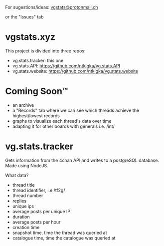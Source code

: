 For sugestions/ideas: vgstats@protonmail.ch

or the "Issues" tab

# vgstats.xyz

This project is divided into three repos:
* vg.stats.tracker: this one
* vg.stats.API: https://github.com/ntklgka/vg.stats.API
* vg.stats.website: https://github.com/ntklgka/vg.stats.website

# Coming Soon™
* an archive
* a "Records" tab where we can see which threads achieve the highest/lowest records
* graphs to visualize each thread's data over time
* adapting it for other boards with generals i.e. /int/

# vg.stats.tracker

Gets information from the 4chan API and writes to a postgreSQL database. Made using NodeJS.

What data?

* thread title
* thread identifier, i.e /tf2g/
* thread number
* replies
* unique ips
* average posts per unique IP
* duration
* average posts per hour
* creation time
* snapshot time, time the thread was queried at
* catalogue time, time the catalogue was queried at

